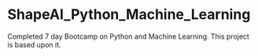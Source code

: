 # ShapeAI_Python_Machine_Learning
Completed 7 day Bootcamp on Python and Machine Learning. This project is based upon it.
